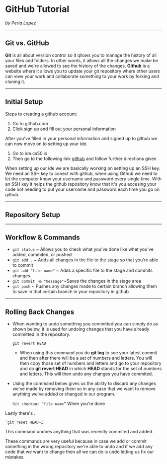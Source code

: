 # GitHub Tutorial

_by Perla Lopez_

---
## Git vs. GitHub
**Git** is all about version control so it qllows you to manage the history of all your files and folders. In other words, it allows all the changes we make be saved and we're allowed to see the history of the changes.
**Github** is a website where it allows you to update your git repository where other users can view your work
and collaborate something to your work by forking and cloning it.

---
## Initial Setup
Steps to creating a github account:

1. Go to github.com
2. Click sign up and fill out your personal information

After you've filled in your personal information and signed up to github we can now move on to setting up your ide.

1. Go to ide.cs50.io
2. Then go to the following link [github](https://github.com/hstatsep/ide50) and follow further
directions given

When setting up our ide we are basically working on setting up an SSH key. We need an SSH key to conect with github, when using Github we need to let the computer know your username and password every single time.
With an SSH key it helps the github repository know that it's you accesing your code not needing to put your username and password each time you go on github.

---
## Repository Setup

---
## Workflow & Commands
* `git status` ~ Allows you to check what you've done like what you've added, commited, or pushed
* `git add .`  ~ Adds all changes in the file to the stage so that you're able to commit
* `git add "file name"` ~ Adds a specific file to the stage and commits changes.
* `git commit -m "message"`~Saves the changes in the stage area
* `git push`   ~ Pushes any changes made to certain branch allowing them to save in that certain branch in
your repository in github

---
## Rolling Back Changes
* When wanting to undo something you committed you can simply do as shown below, it is used for undoing changes that you have already committed in the repository.

  `git revert HEAD`
  
    * When using this command you do **git log** to see your latest commit and then after there will be a set of numbers and letters. You will then copy those set of numbers 
    and letters and go to your repository and do **git revert HEAD** in which **HEAD** stands for the set of numbers and letters. This will then undo any changes you have 
    commited.
    
* Using the command below gives us the ability to discard any changes we've made by removing them so in any case that we want to remove anything we've added or changed in our program.

    `Git checkout “file name”`
When you're done 

Lastly there's .

    `git reset HEAD~1`

This command undoes anything that was recently commited and added.

These commands are very useful because in case we add or commit something in the wrong repository we're able to undo and if we
add any code that we want to change then all we can do is undo letting us fix our mistakes.
